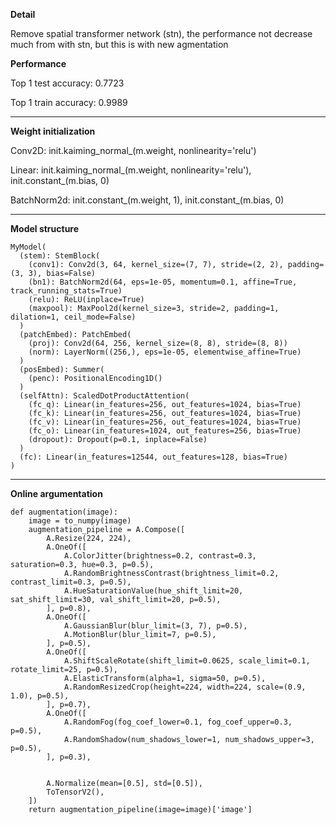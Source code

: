 **Detail**

Remove spatial transformer network (stn), the performance not decrease much from with stn, but this is with new agmentation

**Performance**

Top 1 test accuracy: 0.7723

Top 1 train accuracy: 0.9989

---

**Weight initialization**

Conv2D: init.kaiming_normal_(m.weight, nonlinearity='relu')

Linear: init.kaiming_normal_(m.weight, nonlinearity='relu'), init.constant_(m.bias, 0)

BatchNorm2d: init.constant_(m.weight, 1), init.constant_(m.bias, 0)

---
**Model structure**
```
MyModel(
  (stem): StemBlock(
    (conv1): Conv2d(3, 64, kernel_size=(7, 7), stride=(2, 2), padding=(3, 3), bias=False)
    (bn1): BatchNorm2d(64, eps=1e-05, momentum=0.1, affine=True, track_running_stats=True)
    (relu): ReLU(inplace=True)
    (maxpool): MaxPool2d(kernel_size=3, stride=2, padding=1, dilation=1, ceil_mode=False)
  )
  (patchEmbed): PatchEmbed(
    (proj): Conv2d(64, 256, kernel_size=(8, 8), stride=(8, 8))
    (norm): LayerNorm((256,), eps=1e-05, elementwise_affine=True)
  )
  (posEmbed): Summer(
    (penc): PositionalEncoding1D()
  )
  (selfAttn): ScaledDotProductAttention(
    (fc_q): Linear(in_features=256, out_features=1024, bias=True)
    (fc_k): Linear(in_features=256, out_features=1024, bias=True)
    (fc_v): Linear(in_features=256, out_features=1024, bias=True)
    (fc_o): Linear(in_features=1024, out_features=256, bias=True)
    (dropout): Dropout(p=0.1, inplace=False)
  )
  (fc): Linear(in_features=12544, out_features=128, bias=True)
)
```
---
**Online argumentation**

```
def augmentation(image):
    image = to_numpy(image)
    augmentation_pipeline = A.Compose([
        A.Resize(224, 224),
        A.OneOf([
            A.ColorJitter(brightness=0.2, contrast=0.3, saturation=0.3, hue=0.3, p=0.5),
            A.RandomBrightnessContrast(brightness_limit=0.2, contrast_limit=0.3, p=0.5),
            A.HueSaturationValue(hue_shift_limit=20, sat_shift_limit=30, val_shift_limit=20, p=0.5),
        ], p=0.8),
        A.OneOf([
            A.GaussianBlur(blur_limit=(3, 7), p=0.5),
            A.MotionBlur(blur_limit=7, p=0.5),
        ], p=0.5),
        A.OneOf([
            A.ShiftScaleRotate(shift_limit=0.0625, scale_limit=0.1, rotate_limit=25, p=0.5),
            A.ElasticTransform(alpha=1, sigma=50, p=0.5),
            A.RandomResizedCrop(height=224, width=224, scale=(0.9, 1.0), p=0.5),
        ], p=0.7),
        A.OneOf([
            A.RandomFog(fog_coef_lower=0.1, fog_coef_upper=0.3, p=0.5),
            A.RandomShadow(num_shadows_lower=1, num_shadows_upper=3, p=0.5),
        ], p=0.3),


        A.Normalize(mean=[0.5], std=[0.5]),
        ToTensorV2(),
    ])
    return augmentation_pipeline(image=image)['image']

```